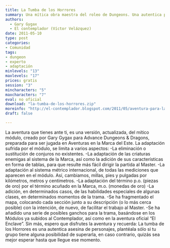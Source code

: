 ```yaml
---
title: La Tumba de los Horrores
summary: Una mítica obra maestra del roleo de Dungeons. Una autentica prueba, para novatos y expertos. Un lugar de pesadilla y de poder. La muerte en cada esquina.
authors:
  - Gary Gygax
  - El contemplador (Víctor Velázquez)
date: 2011-05-10
type: post
categories:
- Comunidad
tags:
- dungeon
- experto
- adaptación
minlevels: "13"
maxlevels: "17"
prices: gratis
session: "3"
mincharacters: "5"
maxcharacters: "7"
eval: no oficial
download: "la-tumba-de-los-horrores.zip"
moreinfo: "http://el-contemplador.blogspot.com/2011/05/aventura-para-la-marca-del-este-la.html"
draft: false

---
```


La aventura que tienes ante ti, es una versión, actualizada, del mítico módulo, creado por Gary Gygax para Advance Dungeons & Dragons, preparada para ser jugada en Aventuras en la Marca del Este.
La adaptación sufrida por el módulo, se limita a varios aspectos:
-La eliminación o sustitución de conjuros no existentes.
-La adaptación de las criaturas enemigas al sistema de la Marca, así como la adición de sus características en forma de tablas, para que resulte más fácil dirigir la partida al Master.
-La adaptación al sistema métrico internacional, de todas las mediciones que aparecen en el módulo. Así, cambiamos, millas, pies y pulgadas por kilómetros, metros y centímetros.
-La adaptación del término p.o. (piezas de oro) por el término acuñado en la Marca, m.o. (monedas de oro)
-La adición, en determinados casos, de las habilidades especiales de algunas clases, en determinados momentos de la trama.
-Se ha fragmentado el mapa, colocando cada sección junto a su descripción (o lo más cerca posible) con la intención, de nuevo, de facilitar el trabajo al Master.
-Se ha añadido una serie de posibles ganchos para la trama, basándose en los Módulos ya subidos al Contemplador, así como en la aventura oficial “El Enclave”.
Sin más, espero que disfrutes la aventura y recuerda:
La tumba de los Horrores es una autentica asesina de personajes, plantéala sólo si tu grupo tiene alguna posibilidad de superarla, en caso contrario, quizás sea mejor esperar hasta que llegue ese momento.